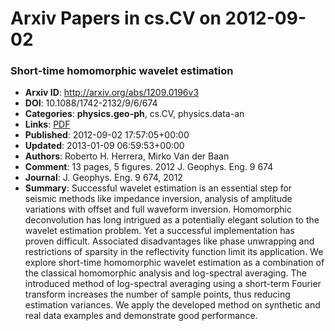 # Arxiv Papers in cs.CV on 2012-09-02
### Short-time homomorphic wavelet estimation
- **Arxiv ID**: http://arxiv.org/abs/1209.0196v3
- **DOI**: 10.1088/1742-2132/9/6/674
- **Categories**: **physics.geo-ph**, cs.CV, physics.data-an
- **Links**: [PDF](http://arxiv.org/pdf/1209.0196v3)
- **Published**: 2012-09-02 17:57:05+00:00
- **Updated**: 2013-01-09 06:59:53+00:00
- **Authors**: Roberto H. Herrera, Mirko Van der Baan
- **Comment**: 13 pages, 5 figures. 2012 J. Geophys. Eng. 9 674
- **Journal**: J. Geophys. Eng. 9 674, 2012
- **Summary**: Successful wavelet estimation is an essential step for seismic methods like impedance inversion, analysis of amplitude variations with offset and full waveform inversion. Homomorphic deconvolution has long intrigued as a potentially elegant solution to the wavelet estimation problem. Yet a successful implementation has proven difficult. Associated disadvantages like phase unwrapping and restrictions of sparsity in the reflectivity function limit its application. We explore short-time homomorphic wavelet estimation as a combination of the classical homomorphic analysis and log-spectral averaging. The introduced method of log-spectral averaging using a short-term Fourier transform increases the number of sample points, thus reducing estimation variances. We apply the developed method on synthetic and real data examples and demonstrate good performance.



